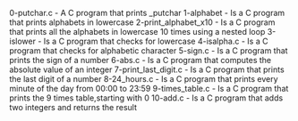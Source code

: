 0-putchar.c - A C program that prints _putchar
1-alphabet - Is a C program that prints alphabets in lowercase
2-print_alphabet_x10 - Is a C program that prints all the alphabets in lowercase 10 times using a nested loop
3-islower - Is a C program that checks for lowercase
4-isalpha.c - Is a C program that checks for alphabetic character
5-sign.c - Is a C program that prints the sign of a number
6-abs.c - Is a C program that computes the absolute value of an integer
7-print_last_digit.c - Is a C program that prints the last digit of a number
8-24_hours.c - Is a C program that prints every minute of the day from 00:00 to 23:59
9-times_table.c - Is a C program that prints the 9 times table,starting with 0
10-add.c - Is a C program that adds two integers and returns the result
